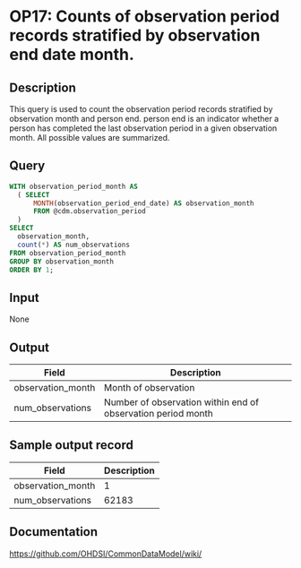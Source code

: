 <!---
Group:observation period
Name:OP17 Counts of observation period records stratified by observation end date month.
Author:Patrick Ryan
CDM Version: 5.0
-->

# OP17: Counts of observation period records stratified by observation end date month.

## Description
This query is used to count the observation period records stratified by observation month and person end. person end is an indicator whether a person has completed the last observation period in a given observation month. All possible values are summarized.

## Query
```sql
WITH observation_period_month AS 
  ( SELECT 
      MONTH(observation_period_end_date) AS observation_month
      FROM @cdm.observation_period
  )
SELECT 
  observation_month, 
  count(*) AS num_observations
FROM observation_period_month
GROUP BY observation_month
ORDER BY 1;
```

## Input

None

## Output

| Field |  Description |
| --- | --- |
| observation_month | Month of observation |
| num_observations | Number of observation within end of observation period month |

## Sample output record

|  Field |  Description |
| --- | --- |
| observation_month |  1 |
| num_observations |  62183 |



## Documentation
https://github.com/OHDSI/CommonDataModel/wiki/
